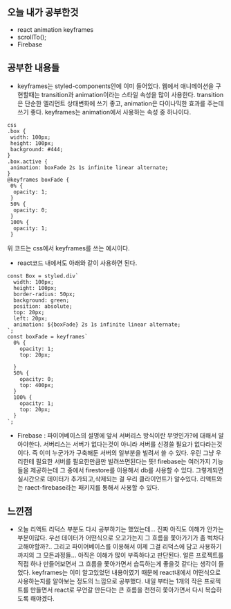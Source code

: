 ## 오늘 내가 공부한것
- react animation keyframes
- scrollTo();
- Firebase

## 공부한 내용들
- keyframes는 styled-components안에 이미 들어있다. 웹에서 애니메이션을 구현할때는 transition과 animation이라는 스타일 속성을 많이 사용한다. transition은 단순한 엘리먼트 상태변화에 쓰기 좋고, animation은 다이나믹한 효과를 주는데 쓰기 좋다. keyframes는 animation에서 사용하는 속성 중 하나이다.
```
css
.box {
 width: 100px;
 height: 100px;
 background: #444;
}
.box.active {
 animation: boxFade 2s 1s infinite linear alternate;
}
@keyframes boxFade {
 0% {
  opacity: 1;
 }
 50% {
  opacity: 0;
 }
 100% {
  opacity: 1;
 }
```
위 코드는 css에서 keyframes를 쓰는 예시이다.

- react코드 내에서도 아래와 같이 사용하면 된다.
```
const Box = styled.div`
  width: 100px;
  height: 100px;
  border-radius: 50px;
  background: green;
  position: absolute;
  top: 20px;
  left: 20px;
  animation: ${boxFade} 2s 1s infinite linear alternate;
`;
const boxFade = keyframes`
  0% {
    opacity: 1;
    top: 20px;

  }
  50% {
    opacity: 0;
    top: 400px;
  }
  100% {
    opacity: 1;
    top: 20px;
  }
`;
```

- Firebase : 파이어베이스의 설명에 앞서 서버리스 방식이란 무엇인가?에 대해서 알아야한다. 서버리스는 서버가 없다는것이 아니라 서버를 신경쓸 필요가 없다라는것이다. 즉 이미 누군가가 구축해둔 서버의 일부분을 빌려서 쓸 수 있다. 우린 그냥 우리한테 필요한 서버를 필요한만큼만 빌려쓰면된다는 뜻! firebase는 여러가지 기능들을 제공하는데 그 중에서 firestore를 이용해서 db를 사용할 수 있다. 그렇게되면 실시간으로 데이터가 추가되고,삭제되는 걸 우리 클라이언트가 알수있다. 리액트와는 raect-firebase라는 패키지를 통해서 사용할 수 있다.

## 느낀점
- 오늘 리액트 리덕스 부분도 다시 공부하기는 했었는데... 진짜 아직도 이해가 안가는 부분이많다. 우선 데이터가 어떤식으로 오고가는지 그 흐름을 쫓아가기가 좀 벅차다고해야할까?.. 그리고 파이어베이스를 이용해서 이제 그걸 리덕스에 담고 사용하기 까지의 그 모든과정들... 아직은 이해가 많이 부족하다고 판단된다. 얼른 프로젝트를 직접 하나 만들어보면서 그 흐름을 쫓아가면서 습득하는게 좋을것 같다는 생각이 들었다. keyframes는 이미 알고있었던 내용이였기 때문에 react내에서 어떤식으로 사용하는지를 알아보는 정도의 느낌으로 공부했다. 내일 부터는 1개의 작은 프로젝트를 만들면서 react로 무언갈 만든다는 큰 흐름을 천천히 쫓아가면서 다시 복습하도록 해야겠다.
